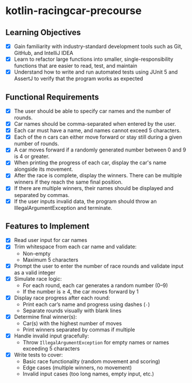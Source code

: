 # kotlin-racingcar-precourse


 ## Learning Objectives
- [x] Gain familiarity with industry-standard development tools such as Git, GitHub, and IntelliJ IDEA
- [x] Learn to refactor large functions into smaller, single-responsibility functions that are easier to read, test, and maintain
- [x] Understand how to write and run automated tests using JUnit 5 and AssertJ to verify that the program works as expected

 ## Functional Requirements
- [x] The user should be able to specify car names and the number of rounds.
- [x] Car names should be comma-separated when entered by the user.
- [x] Each car must have a name, and names cannot exceed 5 characters.
- [x] Each of the n cars can either move forward or stay still during a given number of rounds.
- [x] A car moves forward if a randomly generated number between 0 and 9 is 4 or greater.
- [x] When printing the progress of each car, display the car's name alongside its movement.
- [x] After the race is complete, display the winners. There can be multiple winners if they reach the same final position.
- [x] If there are multiple winners, their names should be displayed and separated by commas.
- [x] If the user inputs invalid data, the program should throw an IllegalArgumentException and terminate.

 ## Features to Implement
- [x] Read user input for car names
- [x] Trim whitespace from each car name and validate:
    - Non-empty
    - Maximum 5 characters
- [x] Prompt the user to enter the number of race rounds and validate input as a valid integer
- [x] Simulate race logic:
    - For each round, each car generates a random number (0–9)
    - If the number is ≥ 4, the car moves forward by 1
- [x] Display race progress after each round:
    - Print each car’s name and progress using dashes (`-`)
    - Separate rounds visually with blank lines
- [x] Determine final winner(s):
    - Car(s) with the highest number of moves
    - Print winners separated by commas if multiple
- [x] Handle invalid input gracefully:
    - Throw `IllegalArgumentException` for empty names or names exceeding 5 characters
- [x] Write tests to cover:
    - Basic race functionality (random movement and scoring)
    - Edge cases (multiple winners, no movement)
    - Invalid input cases (too long names, empty input, etc.)


